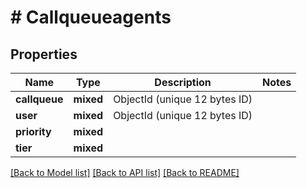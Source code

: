 # # Callqueueagents

## Properties

Name | Type | Description | Notes
------------ | ------------- | ------------- | -------------
**callqueue** | **mixed** | ObjectId (unique 12 bytes ID) |
**user** | **mixed** | ObjectId (unique 12 bytes ID) |
**priority** | **mixed** |  |
**tier** | **mixed** |  |

[[Back to Model list]](../../README.md#models) [[Back to API list]](../../README.md#endpoints) [[Back to README]](../../README.md)
